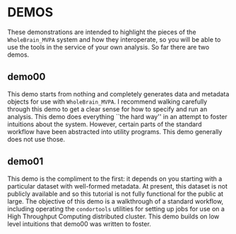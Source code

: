 DEMOS
=====
These demonstrations are intended to highlight the pieces of the
`WholeBrain_MVPA` system and how they interoperate, so you will be able to
use the tools in the service of your own analysis. So far there are two demos.

demo00
------
This demo starts from nothing and completely generates data and metadata
objects for use with `WholeBrain_MVPA`. I recommend walking carefully
through this demo to get a clear sense for how to specify and run an
analysis. This demo does everything ``the hard way'' in an attempt to
foster intuitions about the system. However, certain parts of the
standard workflow have been abstracted into utility programs. This demo
generally does not use those.

demo01
------
This demo is the compliment to the first: it depends on you starting
with a particular dataset with well-formed metadata. At present, this
dataset is not publicly available and so this tutorial is not fully
functional for the public at large. The objective of this demo is a
walkthrough of a standard workflow, including operating the
`condortools` utilities for setting up jobs for use on a High Throughput
Computing distributed cluster. This demo builds on low level intuitions
that demo00 was written to foster.
